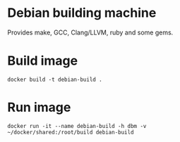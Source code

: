 # Debian building machine

Provides make, GCC, Clang/LLVM, ruby and some gems.

# Build image

    docker build -t debian-build .

# Run image

    docker run -it --name debian-build -h dbm -v ~/docker/shared:/root/build debian-build